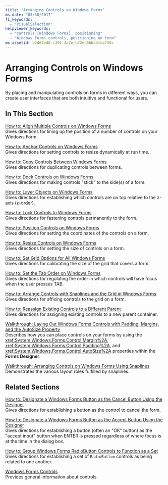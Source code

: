 ```yaml
---
title: "Arranging Controls on Windows Forms"
ms.date: "03/30/2017"
f1_keywords: 
  - "VisualSelection"
helpviewer_keywords: 
  - "controls [Windows Forms], positioning"
  - "Windows Forms controls, positioning on form"
ms.assetid: b2d62ed8-c391-4a7e-b72e-6bbabfca73dc
---
```

# Arranging Controls on Windows Forms
By placing and manipulating controls on forms in different ways, you can create user interfaces that are both intuitive and functional for users.  
  
## In This Section  
 [How to: Align Multiple Controls on Windows Forms](how-to-align-multiple-controls-on-windows-forms.md)  
 Gives directions for lining up the position of a number of controls on your Windows Form.  
  
 [How to: Anchor Controls on Windows Forms](how-to-anchor-controls-on-windows-forms.md)  
 Gives directions for setting controls to resize dynamically at run time.  
  
 [How to: Copy Controls Between Windows Forms](how-to-copy-controls-between-windows-forms.md)  
 Gives directions for duplicating controls between forms.  
  
 [How to: Dock Controls on Windows Forms](how-to-dock-controls-on-windows-forms.md)  
 Gives directions for making controls "stick" to the side(s) of a form.  
  
 [How to: Layer Objects on Windows Forms](how-to-layer-objects-on-windows-forms.md)  
 Gives directions for establishing which controls are on top relative to the z-axis (z-order).  
  
 [How to: Lock Controls to Windows Forms](how-to-lock-controls-to-windows-forms.md)  
 Gives directions for fastening controls permanently to the form.  
  
 [How to: Position Controls on Windows Forms](how-to-position-controls-on-windows-forms.md)  
 Gives directions for setting the coordinates of the controls on a form.  
  
 [How to: Resize Controls on Windows Forms](how-to-resize-controls-on-windows-forms.md)  
 Gives directions for setting the size of controls on a form.  
  
 [How to: Set Grid Options for All Windows Forms](how-to-set-grid-options-for-all-windows-forms.md)  
 Gives directions for calibrating the size of the grid that covers a form.  
  
 [How to: Set the Tab Order on Windows Forms](how-to-set-the-tab-order-on-windows-forms.md)  
 Gives directions for regulating the order in which controls will have focus when the user presses TAB.  
  
 [How to: Arrange Controls with Snaplines and the Grid in Windows Forms](how-to-arrange-controls-with-snaplines-and-the-grid-in-windows-forms.md)  
 Gives directions for affixing controls to the grid on a form.  
  
 [How to: Reassign Existing Controls to a Different Parent](how-to-reassign-existing-controls-to-a-different-parent.md)  
 Gives directions for assigning existing controls to a new parent container.  
  
 [Walkthrough: Laying Out Windows Forms Controls with Padding, Margins, and the AutoSize Property](windows-forms-controls-padding-autosize.md)  
 Describes how you can place controls on your forms by using the <xref:System.Windows.Forms.Control.Margin%2A>, <xref:System.Windows.Forms.Control.Padding%2A>, and <xref:System.Windows.Forms.Control.AutoSize%2A> properties within the **Forms Designer**.  
  
 [Walkthrough: Arranging Controls on Windows Forms Using Snaplines](walkthrough-arranging-controls-on-windows-forms-using-snaplines.md)  
 Demonstrates the various layout roles fulfilled by snaplines.  
  
## Related Sections  
 [How to: Designate a Windows Forms Button as the Cancel Button Using the Designer](designate-a-wf-button-as-the-cancel-button-using-the-designer.md)  
 Gives directions for establishing a button as the control to cancel the form.  
  
 [How to: Designate a Windows Forms Button as the Accept Button Using the Designer](designate-a-wf-button-as-the-accept-button-using-the-designer.md)  
 Gives directions for establishing a button (often an "OK" button) as the "accept input" button when ENTER is pressed regardless of where focus is at the time in the dialog box.  
  
 [How to: Group Windows Forms RadioButton Controls to Function as a Set](how-to-group-windows-forms-radiobutton-controls-to-function-as-a-set.md)  
 Gives directions for establishing a set of `RadioButton` controls as being related to one another.  
  
 [Windows Forms Controls](index.md)  
 Provides general information about controls.
